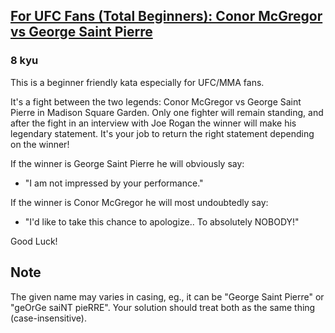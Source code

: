 <h2><a href=https://www.codewars.com/kata/582dafb611d576b745000b74/train/python target="_blank">For UFC Fans (Total Beginners): Conor McGregor vs George Saint Pierre</a></h2><h3>8 kyu</h3><p>This is a beginner friendly kata especially for UFC/MMA fans. </p><p>It's a fight between the two legends: Conor McGregor vs George Saint Pierre in Madison Square Garden. Only one fighter will remain standing, and after the fight in an interview with Joe Rogan the winner will make his legendary statement. It's your job to return the right statement depending on the winner!</p><p>If the winner is George Saint Pierre he will obviously say:</p><ul><li>"I am not impressed by your performance."</li></ul><p>If the winner is Conor McGregor he will most undoubtedly say:</p><ul><li>"I'd like to take this chance to apologize.. To absolutely NOBODY!"</li></ul><p>Good Luck! </p><h2 id="note">Note</h2><p>The given name may varies in casing, eg., it can be "George Saint Pierre" or "geOrGe saiNT pieRRE". Your solution should treat both as the same thing (case-insensitive).</p>